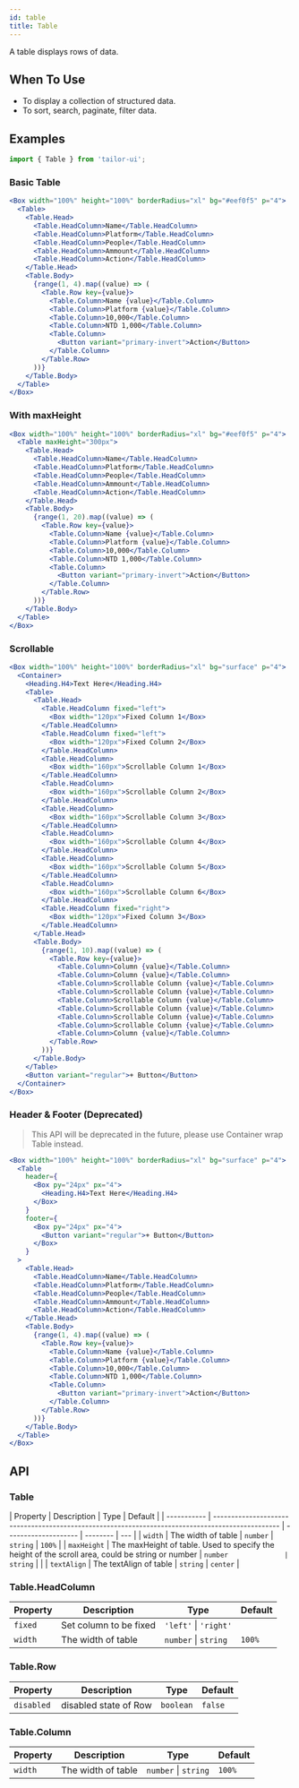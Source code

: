 ```yaml
---
id: table
title: Table
---
```


A table displays rows of data.

## When To Use

- To display a collection of structured data.
- To sort, search, paginate, filter data.

## Examples

```js
import { Table } from 'tailor-ui';
```

### Basic Table

```jsx live
<Box width="100%" height="100%" borderRadius="xl" bg="#eef0f5" p="4">
  <Table>
    <Table.Head>
      <Table.HeadColumn>Name</Table.HeadColumn>
      <Table.HeadColumn>Platform</Table.HeadColumn>
      <Table.HeadColumn>People</Table.HeadColumn>
      <Table.HeadColumn>Ammount</Table.HeadColumn>
      <Table.HeadColumn>Action</Table.HeadColumn>
    </Table.Head>
    <Table.Body>
      {range(1, 4).map((value) => (
        <Table.Row key={value}>
          <Table.Column>Name {value}</Table.Column>
          <Table.Column>Platform {value}</Table.Column>
          <Table.Column>10,000</Table.Column>
          <Table.Column>NTD 1,000</Table.Column>
          <Table.Column>
            <Button variant="primary-invert">Action</Button>
          </Table.Column>
        </Table.Row>
      ))}
    </Table.Body>
  </Table>
</Box>
```

### With maxHeight

```jsx live
<Box width="100%" height="100%" borderRadius="xl" bg="#eef0f5" p="4">
  <Table maxHeight="300px">
    <Table.Head>
      <Table.HeadColumn>Name</Table.HeadColumn>
      <Table.HeadColumn>Platform</Table.HeadColumn>
      <Table.HeadColumn>People</Table.HeadColumn>
      <Table.HeadColumn>Ammount</Table.HeadColumn>
      <Table.HeadColumn>Action</Table.HeadColumn>
    </Table.Head>
    <Table.Body>
      {range(1, 20).map((value) => (
        <Table.Row key={value}>
          <Table.Column>Name {value}</Table.Column>
          <Table.Column>Platform {value}</Table.Column>
          <Table.Column>10,000</Table.Column>
          <Table.Column>NTD 1,000</Table.Column>
          <Table.Column>
            <Button variant="primary-invert">Action</Button>
          </Table.Column>
        </Table.Row>
      ))}
    </Table.Body>
  </Table>
</Box>
```

### Scrollable

```jsx live
<Box width="100%" height="100%" borderRadius="xl" bg="surface" p="4">
  <Container>
    <Heading.H4>Text Here</Heading.H4>
    <Table>
      <Table.Head>
        <Table.HeadColumn fixed="left">
          <Box width="120px">Fixed Column 1</Box>
        </Table.HeadColumn>
        <Table.HeadColumn fixed="left">
          <Box width="120px">Fixed Column 2</Box>
        </Table.HeadColumn>
        <Table.HeadColumn>
          <Box width="160px">Scrollable Column 1</Box>
        </Table.HeadColumn>
        <Table.HeadColumn>
          <Box width="160px">Scrollable Column 2</Box>
        </Table.HeadColumn>
        <Table.HeadColumn>
          <Box width="160px">Scrollable Column 3</Box>
        </Table.HeadColumn>
        <Table.HeadColumn>
          <Box width="160px">Scrollable Column 4</Box>
        </Table.HeadColumn>
        <Table.HeadColumn>
          <Box width="160px">Scrollable Column 5</Box>
        </Table.HeadColumn>
        <Table.HeadColumn>
          <Box width="160px">Scrollable Column 6</Box>
        </Table.HeadColumn>
        <Table.HeadColumn fixed="right">
          <Box width="120px">Fixed Column 3</Box>
        </Table.HeadColumn>
      </Table.Head>
      <Table.Body>
        {range(1, 10).map((value) => (
          <Table.Row key={value}>
            <Table.Column>Column {value}</Table.Column>
            <Table.Column>Column {value}</Table.Column>
            <Table.Column>Scrollable Column {value}</Table.Column>
            <Table.Column>Scrollable Column {value}</Table.Column>
            <Table.Column>Scrollable Column {value}</Table.Column>
            <Table.Column>Scrollable Column {value}</Table.Column>
            <Table.Column>Scrollable Column {value}</Table.Column>
            <Table.Column>Scrollable Column {value}</Table.Column>
            <Table.Column>Column {value}</Table.Column>
          </Table.Row>
        ))}
      </Table.Body>
    </Table>
    <Button variant="regular">+ Button</Button>
  </Container>
</Box>
```

### Header & Footer (Deprecated)

> This API will be deprecated in the future, please use Container wrap Table instead.

```jsx live
<Box width="100%" height="100%" borderRadius="xl" bg="surface" p="4">
  <Table
    header={
      <Box py="24px" px="4">
        <Heading.H4>Text Here</Heading.H4>
      </Box>
    }
    footer={
      <Box py="24px" px="4">
        <Button variant="regular">+ Button</Button>
      </Box>
    }
  >
    <Table.Head>
      <Table.HeadColumn>Name</Table.HeadColumn>
      <Table.HeadColumn>Platform</Table.HeadColumn>
      <Table.HeadColumn>People</Table.HeadColumn>
      <Table.HeadColumn>Ammount</Table.HeadColumn>
      <Table.HeadColumn>Action</Table.HeadColumn>
    </Table.Head>
    <Table.Body>
      {range(1, 4).map((value) => (
        <Table.Row key={value}>
          <Table.Column>Name {value}</Table.Column>
          <Table.Column>Platform {value}</Table.Column>
          <Table.Column>10,000</Table.Column>
          <Table.Column>NTD 1,000</Table.Column>
          <Table.Column>
            <Button variant="primary-invert">Action</Button>
          </Table.Column>
        </Table.Row>
      ))}
    </Table.Body>
  </Table>
</Box>
```

## API

### Table

| Property    | Description                                                                                      | Type                 | Default  |
| ----------- | ------------------------------------------------------------------------------------------------ | -------------------- | -------- | --- |
| `width`     | The width of table                                                                               | `number` \| `string` | `100%`   |
| `maxHeight` | The maxHeight of table. Used to specify the height of the scroll area, could be string or number | `number              | string`  |     |
| `textAlign` | The textAlign of table                                                                           | `string`             | `center` |

### Table.HeadColumn

| Property | Description            | Type                  | Default |
| -------- | ---------------------- | --------------------- | ------- |
| `fixed`  | Set column to be fixed | `'left'` \| `'right'` |         |
| `width`  | The width of table     | `number` \| `string`  | `100%`  |

### Table.Row

| Property   | Description           | Type      | Default |
| ---------- | --------------------- | --------- | ------- |
| `disabled` | disabled state of Row | `boolean` | `false` |

### Table.Column

| Property | Description        | Type                 | Default |
| -------- | ------------------ | -------------------- | ------- |
| `width`  | The width of table | `number` \| `string` | `100%`  |
